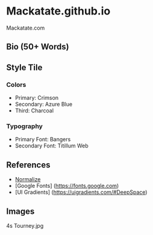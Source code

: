 # Mackatate.github.io
Mackatate.com

## Bio (50+ Words)


## Style Tile
### Colors
* Primary: Crimson
* Secondary: Azure Blue
* Third: Charcoal

### Typography
* Primary Font: Bangers
* Secondary Font: Titillum Web

## References
* [Normalize](https://necolas.github.io/normalize.css/)
* [Google Fonts] (https://fonts.google.com)
* [UI Gradients] (https://uigradients.com/#DeepSpace)


## Images
4s Tourney.jpg
